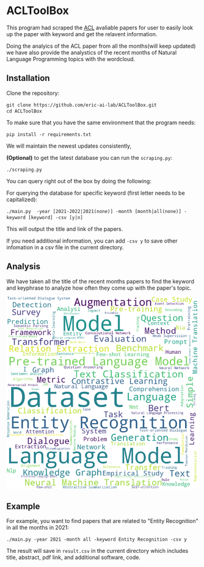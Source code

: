 # ACLToolBox

This program had scraped the [ACL][ACL] avaliable papers for user to easily look up the paper with keyword and get the relavent information. 

Doing the analyics of the ACL paper from all the months(will keep updated) we have also provide the analystics of the recent months of Natural Language Programming topics with the wordcloud.

## Installation 
Clone the repository: 

	git clone https://github.com/eric-ai-lab/ACLToolBox.git
	cd ACLToolBox

To make sure that you have the same environment that the program needs: 

	pip install -r requirements.txt

We will maintain the newest updates consistently,

**(Optional)** to get the latest database you can run the `scraping.py`:

	./scraping.py 

You can query right out of the box by doing the following:

For querying the database for specific keyword (first letter needs to be capitalized): 

	./main.py  -year [2021-2022|2021(none)] -month [month|all(none)] -keyword [keyword] -csv [y|n]

This will output the title and link of the papers. 

If you need additional information, you can add `-csv y` to save other infomation in a csv file in the current directory. 


## Analysis 
We have taken all the title of the recent months papers to find the keyword and keyphrase to analyze how often they come up with the paper's topic. 

![wordcloud](title.png)


## Example
For example, you want to find papers that are related to "Entity Recognition" in all the months in 2021:

	./main.py -year 2021 -month all -keyword Entity Recognition -csv y

The result will save in `result.csv` in the current directory which includes title, abstract, pdf link, and additional software, code. 


[ACL]: https://openreview.net/group?id=aclweb.org/ACL/ARR/2021&referrer=%5BHomepage%5D(%2F)
